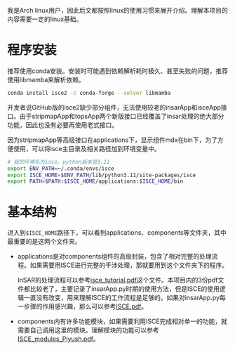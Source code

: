 我是Arch linux用户，因此后文都按照linux的使用习惯来展开介绍。理解本项目的内容需要一定的linux基础。

# 程序安装

推荐使用conda安装。安装时可能遇到依赖解析耗时极久、甚至失败的问题，推荐使用libmamba来解析依赖。

```bash
conda install isce2 -c conda-forge --solver libmamba
```

开发者说GitHub版的isce2缺少部分组件，无法使用较老的insarApp和isceApp接口。由于stripmapApp和topsApp两个新版接口已经覆盖了insar处理的绝大部分功能，因此也没有必要再使用老式接口。

因为stripmapApp等高级接口在applications下，显示组件mdx在bin下，为了方便使用，可以将isce主目录及相关路径加到环境变量中。

```bash
# 我的环境名为isce，python版本是3.11
export ENV_PATH=~/.conda/envs/isce
export ISCE_HOME=$ENV_PATH/lib/python3.11/site-packages/isce
export PATH=$PATH:$ISCE_HOME/applications:$ISCE_HOME/bin
```

# 基本结构

进入到`$ISCE_HOME`路径下，可以看到applications、components等文件夹，其中最重要的是这两个文件夹。
- applications是对components组件的高级封装，包含了相对完整的处理流程。如果需要用ISCE进行完整的干涉处理，那就要用到这个文件夹下的程序。

  InSAR的处理流程可以参考<a href="./isce_tutorial.pdf">isce_tutorial.pdf</a>这个文件。本项目内的3份pdf文件都比较老了，主要记录了insarApp.py时期的使用方法，但是ISCE的使用逻辑一直没有改变，用来理解ISCE的工作流程是足够的。如果对insarApp.py每一步骤的作用感兴趣，那么可以参考<a href="./ISCE.pdf">ISCE.pdf</a>。

- components内有许多功能模块，如果需要利用ISCE完成相对单一的功能，就需要自己调用这里的模块。理解模块的功能可以参考<a href="./ISCE_modules_Piyush.pdf">ISCE_modules_Piyush.pdf</a>。